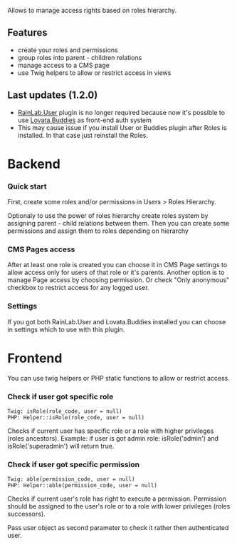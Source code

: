Allows to manage access rights based on roles hierarchy.

## Features
- create your roles and permissions
- group roles into parent - children relations
- manage access to a CMS page
- use Twig helpers to allow or restrict access in views

## Last updates (1.2.0)
- [RainLab.User](http://octobercms.com/plugin/rainlab-user) plugin is no longer required because now it's possible to use [Lovata.Buddies](https://github.com/lovata/oc-buddies-plugin) as front-end auth system
- This may cause issue if you install User or Buddies plugin after Roles is installed. In that case just reinstall the Roles.

# Backend
### Quick start
First, create some roles and/or permissions in Users > Roles Hierarchy. 

Optionaly to use the power of roles hierarchy create roles system by assigning parent - child relations between them.
Then you can create some permissions and assign them to roles depending on hierarchy

### CMS Pages access
After at least one role is created you can choose it in CMS Page settings to allow access only for users of that role or it's parents.
Another option is to manage Page access by choosing permission.
Or check "Only anonymous" checkbox to restrict access for any logged user.

### Settings
If you got both RainLab.User and Lovata.Buddies installed you can choose in settings which to use with this plugin.

# Frontend

You can use twig helpers or PHP static functions to allow or restrict access.

### Check if user got specific role
    Twig: isRole(role_code, user = null)
    PHP: Helper::isRole(role_code, user = null)
Checks if current user has specific role or a role with higher privileges (roles ancestors). 
Example: 
if user is got admin role: isRole('admin') and isRole('superadmin') will return true.

### Check if user got specific permission
    Twig: able(permission_code, user = null)
    PHP: Helper::able(permission_code, user = null) 
Checks if current user's role has right to execute a permission. Permission should be assigned to the user's role or to a role with lower privileges (roles successors).

Pass user object as second parameter to check it rather then authenticated user.